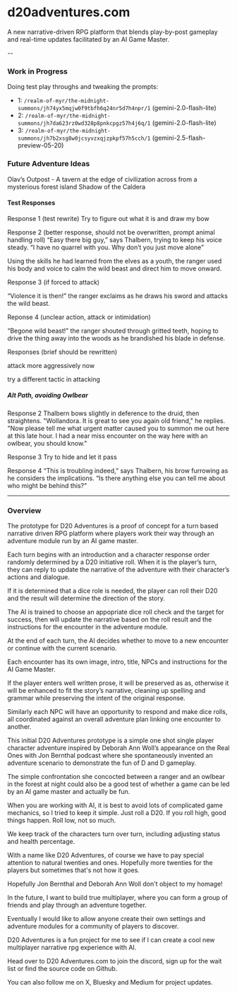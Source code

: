 # d20adventures.com

A new narrative-driven RPG platform that blends play-by-post gameplay and real-time updates facilitated by an AI Game Master.

--

### Work in Progress

Doing test play throughs and tweaking the prompts:

- 1: `/realm-of-myr/the-midnight-summons/jh74yx5mqjw0f9tbfh6q24nr5d7h4npr/1` (gemini-2.0-flash-lite)
- 2: `/realm-of-myr/the-midnight-summons/jh7da623rz0wd328p8pnkcpgz57h4j6q/1` (gemini-2.0-flash-lite)
- 3: `/realm-of-myr/the-midnight-summons/jh7b2xsg8w0jcsyvzxqjzpkpf57h5cch/1` (gemini-2.5-flash-preview-05-20)


### Future Adventure Ideas

Olav’s Outpost - A tavern at the edge of civilization across from a mysterious forest island
Shadow of the Caldera


#### Test Responses

Response 1 (test rewrite)
Try to figure out what it is and draw my bow

Response 2 (better response, should not be overwritten, prompt animal handling roll)
“Easy there big guy,” says Thalbern, trying to keep his voice steady. “I have no quarrel with you. Why don’t you just move alone”

Using the skills he had learned from the elves as a youth, the ranger used his body and voice to calm the wild beast and direct him to move onward.

Response 3 (if forced to attack)

“Violence it is then!” the ranger exclaims as he draws his sword and attacks the wild beast.

Reponse 4 (unclear action, attack or intimidation)

“Begone wild beast!” the ranger shouted through gritted teeth, hoping to drive the thing away into the woods as he brandished his blade in defense.

Responses (brief should be rewritten)

attack more aggressively now

try a different tactic in attacking

##### Alt Path, avoiding Owlbear

Response 2
Thalbern bows slightly in deference to the druid, then straightens. "Wollandora. It is great to see you again old friend," he replies. "Now please tell me what urgent matter caused you to summon me out here at this late hour. I had a near miss encounter on the way here with an owlbear, you should know."

Response 3
Try to hide and let it pass

Response 4
“This is troubling indeed,” says Thalbern, his brow furrowing as he considers the implications. “Is there anything else you can tell me about who might be behind this?”


---

### Overview

The prototype for D20 Adventures is a proof of concept for a turn based narrative driven RPG platform where players work their way through an adventure module run by an AI game master.

Each turn begins with an introduction and a character response order randomly determined by a D20 initiative roll. When it is the player’s turn, they can reply to update the narrative of the adventure with their character’s actions and dialogue. 

If it is determined that a dice role is needed, the player can roll their D20 and the result will determine the direction of the story.

The AI is trained to choose an appopriate dice roll check and the target for success, then will update the narrative based on the roll result and the instructions for the encounter in the adventure module.

At the end of each turn, the AI decides whether to move to a new encounter or continue with the current scenario.

Each encounter has its own image, intro, title, NPCs and instructions for the AI Game Master.

If the player enters well written prose, it will be preserved as as, otherwise it will be enhanced to fit the story’s narrative, cleaning up spelling and grammar while preserving the intent of the original response.

Similarly each NPC will have an opportunity to respond and make dice rolls, all coordinated against an overall adventure plan linking one encounter to another.

This initial D20 Adventures prototype is a simple one shot single player character adventure inspired by Deborah Ann Woll’s appearance on the Real Ones with Jon Bernthal podcast where she spontaneously invented an adventure scenario to demonstrate the fun of D and D gameplay.

The simple confrontation she concocted between a ranger and an owlbear in the forest at night could also be a good test of whether a game can be led by an AI game master and actually be fun.

When you are working with AI, it is best to avoid lots of complicated game mechanics, so I tried to keep it simple. Just roll a D20. If you roll high, good things happen. Roll low, not so much.

We keep track of the characters turn over turn, including adjusting status and health percentage.

With a name like D20 Adventures, of course we have to pay special attention to natural twenties and ones. Hopefully more twenties for the players but sometimes that's not how it goes.

Hopefully Jon Bernthal and Deborah Ann Woll don't object to my homage! 

In the future, I want to build true multiplayer, where you can form a group of friends and play through an adventure together. 

Eventually I would like to allow anyone create their own settings and adventure modules for a community of players to discover.

D20 Adventures is a fun project for me to see if I can create a cool new multiplayer narrative rpg experience with AI. 

Head over to D20 Adventures.com to join the discord, sign up for the wait list or find the source code on Github.

You can also follow me on X, Bluesky and Medium for project updates.


